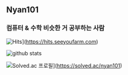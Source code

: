 ## Nyan101

### 컴퓨터 & 수학 비슷한 거 공부하는 사람
![Hits](https://hits.seeyoufarm.com/api/count/incr/badge.svg?url=https%3A%2F%2Fgithub.com%2Fnyan101)](https://hits.seeyoufarm.com)

![github stats](https://github-readme-stats.vercel.app/api?username=nyan101&show_icons=true)

![Solved.ac 프로필](http://mazassumnida.wtf/api/v2/generate_badge?boj=nyan101)](https://solved.ac/nyan101)

<!--
**nyan101/nyan101** is a ✨ _special_ ✨ repository because its `README.md` (this file) appears on your GitHub profile.

Here are some ideas to get you started:

- 🔭 I’m currently working on ...
- 🌱 I’m currently learning ...
- 👯 I’m looking to collaborate on ...
- 🤔 I’m looking for help with ...
- 💬 Ask me about ...
- 📫 How to reach me: ...
- 😄 Pronouns: ...
- ⚡ Fun fact: ...
-->
